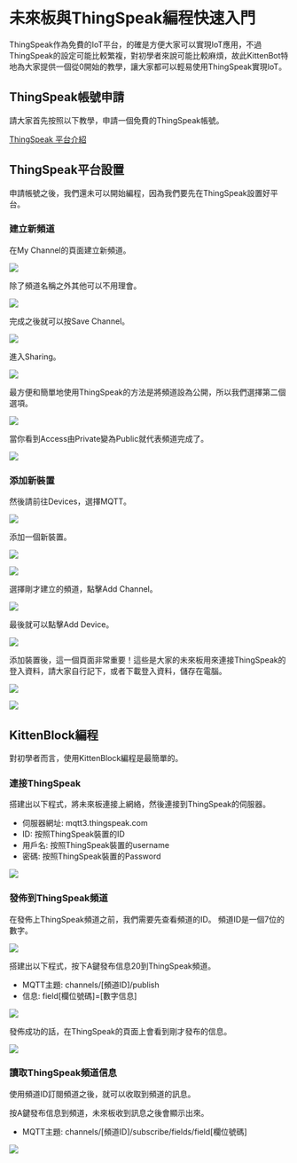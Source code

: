 # 未來板與ThingSpeak編程快速入門

ThingSpeak作為免費的IoT平台，的確是方便大家可以實現IoT應用，不過ThingSpeak的設定可能比較繁複，對初學者來說可能比較麻煩，故此KittenBot特地為大家提供一個從0開始的教學，讓大家都可以輕易使用ThingSpeak實現IoT。

## ThingSpeak帳號申請

請大家首先按照以下教學，申請一個免費的ThingSpeak帳號。

[ThingSpeak 平台介紹](../IoTPlatform/Thinkspeak.md)

## ThingSpeak平台設置

申請帳號之後，我們還未可以開始編程，因為我們要先在ThingSpeak設置好平台。

### 建立新頻道

在My Channel的頁面建立新頻道。

![](./images/1.png)

除了頻道名稱之外其他可以不用理會。

![](./images/2.png)

完成之後就可以按Save Channel。

![](./images/3.png)

進入Sharing。

![](./images/4.png)

最方便和簡單地使用ThingSpeak的方法是將頻道設為公開，所以我們選擇第二個選項。

![](./images/5.png)

當你看到Access由Private變為Public就代表頻道完成了。

![](./images/6.png)

### 添加新裝置

然後請前往Devices，選擇MQTT。

![](./images/7.png)

添加一個新裝置。

![](./images/8.png)

![](./images/9.png)

選擇剛才建立的頻道，點擊Add Channel。

![](./images/10.png)

最後就可以點擊Add Device。

![](./images/11.png)

添加裝置後，這一個頁面非常重要！這些是大家的未來板用來連接ThingSpeak的登入資料，請大家自行記下，或者下載登入資料，儲存在電腦。

![](./images/12.png)

![](./images/13.png)

## KittenBlock編程

對初學者而言，使用KittenBlock編程是最簡單的。

### 連接ThingSpeak

搭建出以下程式，將未來板連接上網絡，然後連接到ThingSpeak的伺服器。

- 伺服器網址: mqtt3.thingspeak.com
- ID: 按照ThingSpeak裝置的ID
- 用戶名: 按照ThingSpeak裝置的username
- 密碼: 按照ThingSpeak裝置的Password

![](./images/14.png)

### 發佈到ThingSpeak頻道

在發佈上ThingSpeak頻道之前，我們需要先查看頻道的ID。
頻道ID是一個7位的數字。

![](./images/15.png)

搭建出以下程式，按下A鍵發布信息20到ThingSpeak頻道。

- MQTT主題: channels/[頻道ID]/publish
- 信息: field[欄位號碼]=[數字信息]

![](./images/16.png)

發佈成功的話，在ThingSpeak的頁面上會看到剛才發布的信息。

![](./images/17.png)

### 讀取ThingSpeak頻道信息

使用頻道ID訂閱頻道之後，就可以收取到頻道的訊息。

按A鍵發布信息到頻道，未來板收到訊息之後會顯示出來。

- MQTT主題: channels/[頻道ID]/subscribe/fields/field[欄位號碼]

![](./images/18.png)

